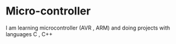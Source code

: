 # Micro-controller
I am learning microcontroller (AVR , ARM) and doing projects with languages C , C++
